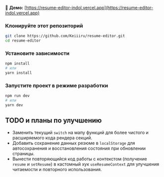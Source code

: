 
🔗 **Демо:** [https://resume-editor-indol.vercel.app](https://resume-editor-indol.vercel.app)


### Клонируйте этот репозиторий

```bash 
git clone https://github.com/Keiiiru/resume-editor.git
cd resume-editor
```

### Установите зависимости 

```bash 
npm install
# или
yarn install
```

### Запустите проект в режиме разработки

```bash
npm run dev
# или
yarn dev
```

## TODO и планы по улучшению

- Заменить текущий `switch` на мапу функций для более чистого и расширяемого кода рендера секций.
- Добавить сохранение данных резюме в `localStorage` для автосохранения и восстановления состояния при обновлении страницы.
- Вынести повторяющийся код работы с контекстом (получение `resume` и `setResume`) в кастомный хук `useResumeContext` для улучшения читаемости и повторного использования.
